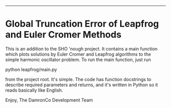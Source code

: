 ---------------------------------------------------------------------------
Global Truncation Error of Leapfrog and Euler Cromer Methods
============================================================

This is an addition to the SHO 'nough project. It contains a main function which plots solutions by Euler Cromer and Leapfrog algorithms to the simple harmonic oscillator problem. To run the main function, just run 

python leapfrog/main.py

from the project root. It's simple. The code has function docstrings to describe required parameters and returns, and it's written in Python so it reads basically like English. 

Enjoy,
The DamronCo Development Team